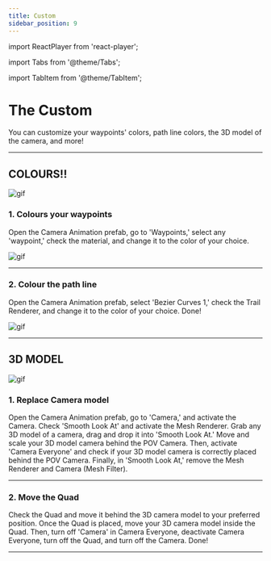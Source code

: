 ```yaml
---
title: Custom
sidebar_position: 9
---
```


import ReactPlayer from 'react-player';

import Tabs from '@theme/Tabs';

import TabItem from '@theme/TabItem';

# The Custom

You can customize your waypoints' colors, path line colors, the 3D model of the camera, and more!

---

## COLOURS!!

![gif](@site/static/img/WaypointsandLineColours.webp)

### 1. Colours your waypoints
Open the Camera Animation prefab, go to 'Waypoints,' select any 'waypoint,' check the material, and change it to the color of your choice.

![gif](@site/static/img/WaypointsColours.webp)

---

### 2. Colour the path line
Open the Camera Animation prefab, select 'Bezier Curves 1,' check the Trail Renderer, and change it to the color of your choice. Done!

![gif](@site/static/img/LineColours.webp)

---

## 3D MODEL

![gif](@site/static/img/3DModelForCamera.webp)

### 1. Replace Camera model
Open the Camera Animation prefab, go to 'Camera,' and activate the Camera. Check 'Smooth Look At' and activate the Mesh Renderer. Grab any 3D model of a camera, drag and drop it into 'Smooth Look At.' Move and scale your 3D model camera behind the POV Camera. Then, activate 'Camera Everyone' and check if your 3D model camera is correctly placed behind the POV Camera. Finally, in 'Smooth Look At,' remove the Mesh Renderer and Camera (Mesh Filter).

<ReactPlayer playing controls url='https://youtu.be/KhbbGzaOIW8'/>

---

### 2. Move the Quad
Check the Quad and move it behind the 3D camera model to your preferred position. Once the Quad is placed, move your 3D camera model inside the Quad. Then, turn off 'Camera' in Camera Everyone, deactivate Camera Everyone, turn off the Quad, and turn off the Camera. Done!

<ReactPlayer playing controls url='https://youtu.be/CzlEEZwZ6D0'/>

---
